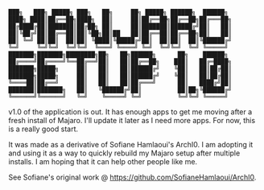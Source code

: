 ```
███╗   ███╗ █████╗ ███╗   ██╗     ██╗ █████╗ ██████╗  ██████╗
████╗ ████║██╔══██╗████╗  ██║     ██║██╔══██╗██╔══██╗██╔═══██╗
██╔████╔██║███████║██╔██╗ ██║     ██║███████║██████╔╝██║   ██║
██║╚██╔╝██║██╔══██║██║╚██╗██║██   ██║██╔══██║██╔══██╗██║   ██║
██║ ╚═╝ ██║██║  ██║██║ ╚████║╚█████╔╝██║  ██║██║  ██║╚██████╔╝
╚═╝     ╚═╝╚═╝  ╚═╝╚═╝  ╚═══╝ ╚════╝ ╚═╝  ╚═╝╚═╝  ╚═╝ ╚═════╝
███████╗███████╗████████╗██╗   ██╗██████╗      ██╗    ██████╗
██╔════╝██╔════╝╚══██╔══╝██║   ██║██╔══██╗    ███║   ██╔═████╗
███████╗█████╗     ██║   ██║   ██║██████╔╝    ╚██║   ██║██╔██║
███████╗█████╗     ██║   ██║   ██║██████╔╝    ╚██║   ██║██╔██║
╚════██║██╔══╝     ██║   ██║   ██║██╔═══╝      ██║   ████╔╝██║
███████║███████╗   ██║   ╚██████╔╝██║          ██║██╗╚██████╔╝
╚══════╝╚══════╝   ╚═╝    ╚═════╝ ╚═╝          ╚═╝╚═╝ ╚═════╝
```

v1.0 of the application is out. It has enough apps to get me moving after a fresh install of Majaro. I'll update it later as I need more apps. For now, this is a really good start.


It was made as a derivative of Sofiane Hamlaoui's ArchI0. I am adopting it and using it as a way to quickly rebuild my Majaro setup after multiple installs. I am hoping that it can help other people like me.

See Sofiane's original work @ https://github.com/SofianeHamlaoui/ArchI0.
